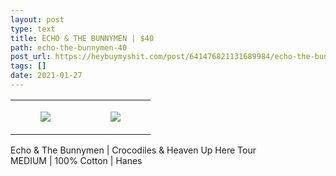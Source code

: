 ```yaml
---
layout: post
type: text
title: ECHO & THE BUNNYMEN | $40
path: echo-the-bunnymen-40
post_url: https://heybuymyshit.com/post/641476821131689984/echo-the-bunnymen-40
tags: []
date: 2021-01-27
---
```




<table style="width:100%;"><tr><td style="vertical-align:top;">
      <figure class="tmblr-full" data-orig-height="2048" data-orig-width="1365" data-orig-src="https://concertshirts.netlify.app/shirts/0047/0047-01.jpg"><img src="https://64.media.tumblr.com/6a8515f35cb39fa5455ba50d8d06373c/c364faf2b15dd986-73/s540x810/fc7d3babce99eed0c3a6875d6401d5693cd3a9e1.jpg" data-orig-height="2048" data-orig-width="1365" data-orig-src="https://concertshirts.netlify.app/shirts/0047/0047-01.jpg"/></figure></td>
    <td style="vertical-align:top;">
      <figure class="tmblr-full" data-orig-height="2048" data-orig-width="1365" data-orig-src="https://concertshirts.netlify.app/shirts/0047/0047-02.jpg"><img src="https://64.media.tumblr.com/2700f2e95081f3e722c1cadc9af26b23/c364faf2b15dd986-82/s540x810/c00dbc80a97ae86dd9bc71e6507f8d215a991921.jpg" data-orig-height="2048" data-orig-width="1365" data-orig-src="https://concertshirts.netlify.app/shirts/0047/0047-02.jpg"/></figure></td>
  </tr></table><p>
  Echo &amp; The Bunnymen | Crocodiles &amp; Heaven Up Here Tour<br/>MEDIUM | 100% Cotton | Hanes
</p>
